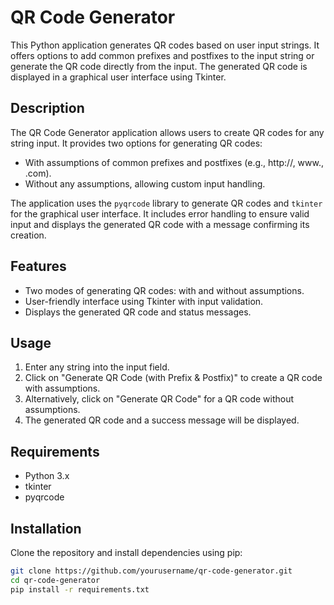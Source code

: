 # QR Code Generator

This Python application generates QR codes based on user input strings. It offers options to add common prefixes and postfixes to the input string or generate the QR code directly from the input. The generated QR code is displayed in a graphical user interface using Tkinter.

## Description

The QR Code Generator application allows users to create QR codes for any string input. It provides two options for generating QR codes:
- With assumptions of common prefixes and postfixes (e.g., http://, www., .com).
- Without any assumptions, allowing custom input handling.

The application uses the `pyqrcode` library to generate QR codes and `tkinter` for the graphical user interface. It includes error handling to ensure valid input and displays the generated QR code with a message confirming its creation.

## Features

- Two modes of generating QR codes: with and without assumptions.
- User-friendly interface using Tkinter with input validation.
- Displays the generated QR code and status messages.

## Usage

1. Enter any string into the input field.
2. Click on "Generate QR Code (with Prefix & Postfix)" to create a QR code with assumptions.
3. Alternatively, click on "Generate QR Code" for a QR code without assumptions.
4. The generated QR code and a success message will be displayed.

## Requirements

- Python 3.x
- tkinter
- pyqrcode

## Installation

Clone the repository and install dependencies using pip:

```bash
git clone https://github.com/yourusername/qr-code-generator.git
cd qr-code-generator
pip install -r requirements.txt
